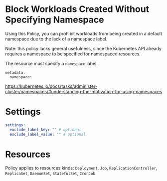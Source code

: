 # Block Workloads Created Without Specifying Namespace

Using this Policy, you can prohibit workloads from being created in a default
namespace due to the lack of a namespace label.

Note: this policy lacks general usefulness, since the Kubernetes API already
requires a namespace to be specified for namespaced resources.

The resource must specify a `namespace` label.

```
metadata:
  namespace:
```

https://kubernetes.io/docs/tasks/administer-cluster/namespaces/#understanding-the-motivation-for-using-namespaces

# Settings

```yaml
settings:
  exclude_label_key: "" # optional
  exclude_label_value: "" # optional
```

# Resources

Policy applies to resources kinds:
`Deployment`, `Job`, `ReplicationController`, `ReplicaSet`, `DaemonSet`, `StatefulSet`, `CronJob`

